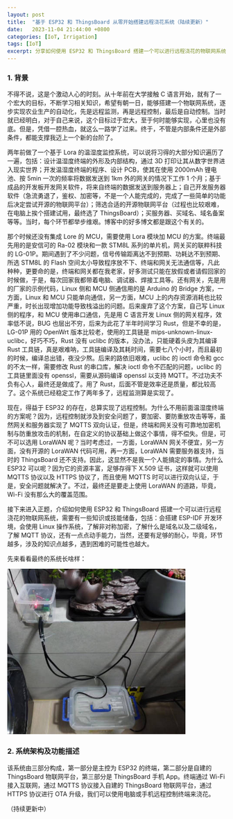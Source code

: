```yaml
---
layout: post
title:  "基于 ESP32 和 ThingsBoard 从零开始搭建远程浇花系统（陆续更新）"
date:   2023-11-04 21:44:00 +0800
categories: [IoT, Irrigation]
tags: [IoT]
excerpt: 分享如何使用 ESP32 和 ThingsBoard 搭建一个可以进行远程浇花的物联网系统。
---
```


### 1. 背景

不得不说，这是个激动人心的时刻。从十年前在大学接触 C 语言开始，就有了一个宏大的目标，不断学习相关知识，希望有朝一日，能够搭建一个物联网系统，逐步实现农业生产的自动化，先是远程监测，再是远程控制，最后是自动控制。当时就已经明白，对于自己来说，这个目标过于宏大，至于何时能够实现，心里也没有底。但是，凭借一腔热血，就这么一路学了过来。终于，不管是内部条件还是外部条件，都能支撑我迈上一个新的台阶了。

两年前做了一个基于 Lora 的温湿度监控系统，可以说将习得的大部分知识遍历了一遍，包括：设计温湿度终端的外形及内部结构，通过 3D 打印让其从数字世界进入现实世界；开发温湿度终端的程序、设计 PCB，使其在使用 2000mAh 锂电池、按 5min 一次的频率将数据发送到 1km 外的网关的情况下工作 1 个月；基于成品的开发板开发网关软件，将来自终端的数据发送到服务器上；自己开发服务器软件（急流勇退了，鉴权、加密等，不是一个人能完成的，完成了一些简单的功能后决定尝试开源的物联网平台）；筛选合适的开源物联网平台（过程也比较艰难，在电脑上挨个搭建试用，最终选了 ThingsBoard）；买服务器、买域名、域名备案等等。当时，每个环节都举步维艰。博客中的好多博文都是跟这个有关的。

那个时候还没有集成 Lore 的 MCU，需要使用 Lora 模块加 MCU 的方案。终端最先用的是安信可的 Ra-02 模块和一款 STM8L 系列的单片机，网关买的联粹科技的 LG-01P。期间遇到了不少问题，信号传输距离达不到预期、功耗达不到预期、所选 STM8L 的 Flash 空间太小导致程序放不下、终端和网关无法通信等，凡此种种，更要命的是，终端和网关都在我老家，好多测试只能在放假或者请假回家的时候做，于是，每次回家我都带着电脑、调试器、焊接工具等。还有网关，先是用的厂家的示例代码，Linux 侧和 MCU 侧通信用的是 Arduino 的 Bridge 方案，一方面，Linux 和 MCU 只能单向通信，另一方面，MCU 上的内存资源消耗也比较严重，时长出现增加功能导致栈溢出的问题。后来废弃了这个方案，自己写 Linux 侧的程序，和 MCU 使用串口通信，先是用 C 语言开发 Linux 侧的网关程序，效率低不说，BUG 也层出不穷，后来为此花了半年时间学习 Rust，但是不幸的是，LG-01P 用的 OpenWrt 版本比较老，使用的工具链是 mips-unknown-linux-uclibc，好巧不巧，Rust 没有 uclibc 的版本，没办法，只能硬着头皮为其编译 Rust 工具链，真是艰难呐，工具链编译及其耗时间，需要七八个小时，而且最初的时候，编译总出错，夜没少熬。后来的路依旧艰难，uclibc 的 ioctl 命令和 gcc 的不太一样，需要修改 Rust 的串口库，解决 ioctl 命令不匹配的问题，uclibc 的工具链里面没有 openssl，需要从源码编译 openssl 以支持 MQTT。不过功夫不负有心人，最终还是做成了。用了 Rust，后面不管是效率还是质量，都比较高了。这个系统已经稳定工作了两年多了，远程监测算是实现了。

现在，得益于 ESP32 的存在，总算实现了远程控制。为什么不用前面温湿度终端的方案呢？因为，远程控制就涉及到安全问题了，要加密、要防重放攻击等等，虽然网关和服务器实现了 MQTTS 双向认证，但是，终端和网关没有可靠地加密机制与防重放攻击的机制，在自定义的协议基础上做这个事情，得不偿失。但是，可不可以选用 LoraWAN 呢？当时考虑过，一方面，LoraWAN 网关不便宜，另一方面，没有开源的 LoraWAN 代码可用，再一方面，LoraWAN 需要服务器支持，当时的 ThingsBoard 还不支持。因此，这显然不是我一个人能搞定的事情。为什么 ESP32 可以呢？因为它的资源丰富，足够存得下 X.509 证书，这样就可以使用 MQTTS 协议以及 HTTPS 协议了，而且使用 MQTTS 时可以进行双向认证，于是，安全问题就解决了。不过，最终还是要走上使用 LoraWAN 的道路，毕竟，Wi-Fi 没有那么大的覆盖范围。

接下来进入正题，介绍如何使用 ESP32 和 ThingsBoard 搭建一个可以进行远程浇花的物联网系统，需要有一些知识或技能储备，包括：会搭建 ESP-IDF 开发环境，会使用 Linux 操作系统，了解非对称加密，了解什么是域名以及二级域名，了解 MQTT 协议，还有一点点动手能力，当然，还要有足够的耐心，毕竟，环节越多，涉及的知识点越多，遇到困难的可能性也越大。

先来看看最终的系统长啥样：

![irrigation](/assets/img/2023-11-04-a_step_by_step_guide_on_how_to_develop_an_irrigation_system_based_on_esp32_and_thingsboard.assets/irrigation.jpg)

### 2. 系统架构及功能描述

该系统由三部分构成，第一部分是主控为 ESP32 的终端，第二部分是自建的 ThingsBoard 物联网平台，第三部分是 ThingsBoard 手机 App。终端通过 Wi-Fi 接入互联网，通过 MQTTS 协议接入自建的 ThingsBoard 物联网平台，通过 HTTPS 协议进行 OTA 升级，我们可以使用电脑或手机远程控制终端来浇花。

（持续更新中）
